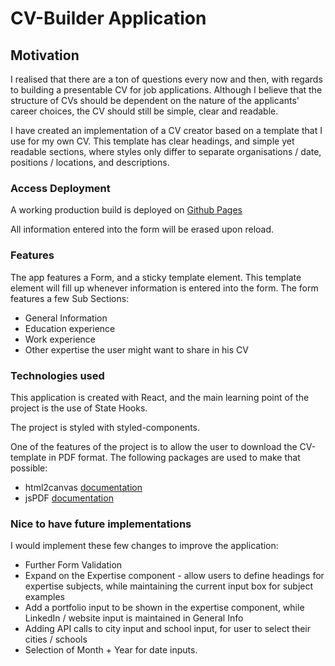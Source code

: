 # CV-Builder Application

## Motivation

I realised that there are a ton of questions every now and then, with regards to building a presentable CV for job applications. Although I believe that the structure of CVs should be dependent on the nature of the applicants' career choices, the CV should still be simple, clear and readable.

I have created an implementation of a CV creator based on a template that I use for my own CV. This template has clear headings, and simple yet readable sections, where styles only differ to separate organisations / date, positions / locations, and descriptions.

### Access Deployment

A working production build is deployed on [Github Pages](https://facebook.github.io/create-react-app/docs/running-tests)

All information entered into the form will be erased upon reload.

### Features

The app features a Form, and a sticky template element. This template element will fill up whenever information is entered into the form. The form features a few Sub Sections:

- General Information
- Education experience
- Work experience
- Other expertise the user might want to share in his CV

### Technologies used

This application is created with React, and the main learning point of the project is the use of State Hooks. 

The project is styled with styled-components. 

One of the features of the project is to allow the user to download the CV-template in PDF format. The following packages are used to make that possible:

- html2canvas [documentation](https://html2canvas.hertzen.com/)
- jsPDF [documentation](https://github.com/parallax/jsPDF)

### Nice to have future implementations

I would implement these few changes to improve the application:
- Further Form Validation
- Expand on the Expertise component - allow users to define headings for expertise subjects, while maintaining the current input box for subject examples
- Add a portfolio input to be shown in the expertise component, while LinkedIn / website input is maintained in General Info
- Adding API calls to city input and school input, for user to select their cities / schools
- Selection of Month + Year for date inputs.
